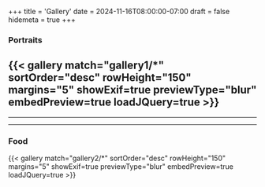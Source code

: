 +++
title = 'Gallery'
date = 2024-11-16T08:00:00-07:00
draft = false
hidemeta = true
+++

### Portraits
{{< gallery match="gallery1/*" sortOrder="desc" rowHeight="150" margins="5" showExif=true previewType="blur" embedPreview=true loadJQuery=true >}}
---
---
---
### Food
{{< gallery match="gallery2/*" sortOrder="desc" rowHeight="150" margins="5" showExif=true previewType="blur" embedPreview=true loadJQuery=true >}}